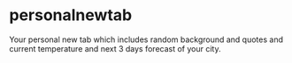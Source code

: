 # personalnewtab
Your personal new tab which includes random background and quotes and current temperature and next 3 days forecast of your city.
